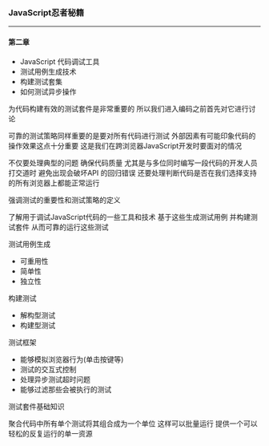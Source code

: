 ### JavaScript忍者秘籍

---
#### 第二章

* JavaScript 代码调试工具
* 测试用例生成技术
* 构建测试套集
* 如何测试异步操作

为代码构建有效的测试套件是非常重要的 所以我们进入编码之前首先对它进行讨论

可靠的测试策略同样重要的是要对所有代码进行测试 外部因素有可能印象代码的操作效果这点十分重要 这是我们在跨浏览器JavaScript开发时要面对的情况

不仅要处理典型的问题 确保代码质量 尤其是与多位同时编写一段代码的开发人员打交道时 避免出现会破坏API 的回归错误 还要处理判断代码是否在我们选择支持的所有浏览器上都能正常运行

强调测试的重要性和测试策略的定义

了解用于调试JavaScript代码的一些工具和技术 基于这些生成测试用例 并构建测试套件 从而可靠的运行这些测试

测试用例生成

* 可重用性
* 简单性
* 独立性

构建测试

* 解构型测试
* 构建型测试

测试框架

* 能够模拟浏览器行为(单击按键等)
* 测试的交互式控制
* 处理异步测试超时问题
* 能够过滤那些会被执行的测试

测试套件基础知识

聚合代码中所有单个测试将其组合成为一个单位 这样可以批量运行 提供一个可以轻松的反复运行的单一资源